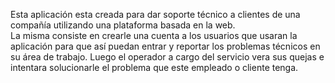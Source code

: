 Esta aplicación esta creada para dar soporte técnico a clientes de una compañía utilizando una plataforma basada en la web. 		
La misma consiste en crearle una cuenta a los usuarios que usaran la aplicación para que así puedan entrar y reportar los problemas técnicos en su área de trabajo.
Luego el operador a cargo del servicio vera sus quejas e intentara solucionarle el problema que este empleado o cliente tenga.	

